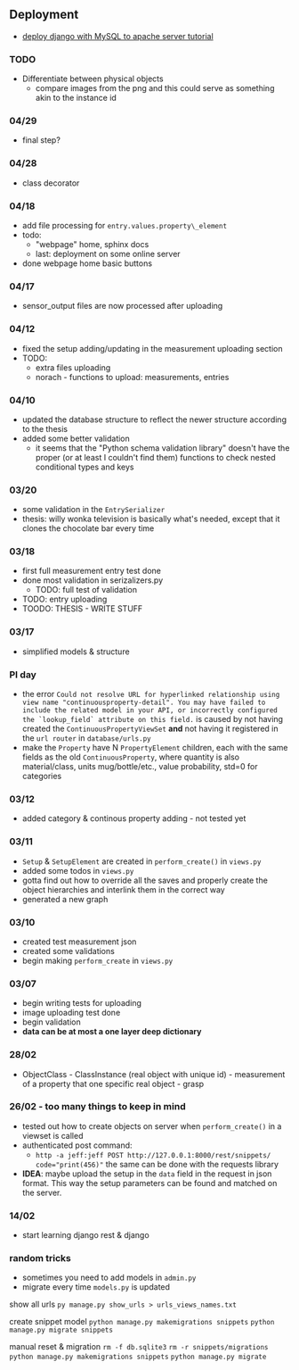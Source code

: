 

## Deployment
- [deploy django with MySQL to apache server tutorial](https://thecodelearners.com/deploy-django-web-application-to-apache-server-step-by-step-guide/)

### TODO
- Differentiate between physical objects
  - compare images from the png and this could serve as something akin to the instance id

### 04/29
- final step?


### 04/28
- class decorator

### 04/18
- add file processing for `entry.values.property\_element`
- todo: 
  - "webpage" home, sphinx docs
  - last: deployment on some online server
- done webpage home basic buttons

### 04/17
- sensor\_output files are now processed after uploading 

### 04/12
- fixed the setup adding/updating in the measurement uploading section
- TODO: 
  - extra files uploading
  - norach - functions to upload: measurements, entries

### 04/10
- updated the database structure to reflect the newer structure according to the thesis
- added some better validation
  - it seems that the "Python schema validation library" doesn't have the proper (or at least I couldn't find them) functions to check nested conditional types and keys

### 03/20
- some validation in the `EntrySerializer`
- thesis: willy wonka television is basically what's needed, except that it clones the chocolate bar every time

### 03/18
- first full measurement entry test done
- done most validation in serizalizers.py
  - TODO: full test of validation
- TODO: entry uploading
- TOODO: THESIS - WRITE STUFF

### 03/17
- simplified models & structure


### PI day
- the error ```Could not resolve URL for hyperlinked relationship using view name "continuousproperty-detail". You may have failed to include the related model in your API, or incorrectly configured the `lookup_field` attribute on this field.``` is caused by not having created the `ContinuousPropertyViewSet` **and** not having it registered in the `url router` in `database/urls.py`
- make the `Property` have N `PropertyElement` children, each with the same fields as the old `ContinuousProperty`, where quantity is also material/class, units mug/bottle/etc., value probability, std=0 for categories


### 03/12
- added category & continous property adding - not tested yet

### 03/11
- `Setup` & `SetupElement` are created in `perform_create()` in `views.py`
- added some todos in `views.py`
- gotta find out how to override all the saves and properly create the object hierarchies and interlink them in the correct way
- generated a new graph

### 03/10
- created test measurement json
- created some validations
- begin making `perform_create` in `views.py`

### 03/07
- begin writing tests for uploading
- image uploading test done
- begin validation
- **data can be at most a one layer deep dictionary**

### 28/02
- ObjectClass - ClassInstance (real object with unique id) - measurement of a property that one specific real object - grasp

### 26/02 - too many things to keep in mind
- tested out how to create objects on server when `perform_create()` in a viewset is called
- authenticated post command:
  - `http -a jeff:jeff POST http://127.0.0.1:8000/rest/snippets/ code="print(456)"`
the same can be done with the requests library
- **IDEA**: maybe upload the setup in the `data` field in the request in json format. This way the setup parameters can be found and matched on the server.

### 14/02
- start learning django rest & django


### random tricks
- sometimes you need to add models in `admin.py`
- migrate every time `models.py` is updated

show all urls
`py manage.py show_urls > urls_views_names.txt`

create snippet model
`python manage.py makemigrations snippets`
`python manage.py migrate snippets`

manual reset & migration
`rm -f db.sqlite3`
`rm -r snippets/migrations`
`python manage.py makemigrations snippets`
`python manage.py migrate`



